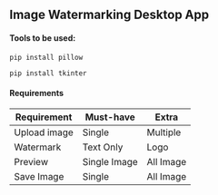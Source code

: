 ## Image Watermarking Desktop App

#### Tools to be used:
```pip install pillow```

```pip install tkinter```

#### Requirements
| Requirement  | Must-have    | Extra      |
|--------------|--------------|------------|
| Upload image | Single       | Multiple   |
| Watermark    | Text Only    | Logo       |
| Preview      | Single Image | All Image  |
| Save Image   | Single       | All Image  |








